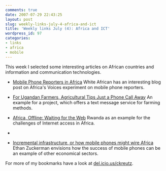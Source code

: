 ```yaml
---
comments: true
date: 2007-07-29 22:43:25
layout: post
slug: weekly-links-july-4-africa-and-ict
title: 'Weekly links July (4): Africa and ICT'
wordpress_id: 97
categories:
- links
- africa
- mobile
---
```


This week I selected some interesting articles on African countries and information and communication technologies.



	
  * [Mobile Phone Reporters in Africa](http://whiteafrican.com/?p=712)
White African has an interesting blog post on Africa's Voices experiment on mobile phone reporters.

	
  * [For Ugandan Farmers, Agricultural Tips Just a Phone Call Away](http://www.voanews.com/english/archive/2007-06/2007-06-25-voa30.cfm?CFID=168352100&CFTOKEN=80051723)
An example for a project, which offers a text message service for farming methods. 

	
  * [Africa, Offline: Waiting for the Web](http://www.nytimes.com/2007/07/22/business/yourmoney/22rwanda.html?ei=5088&en=83f0d24da11aabd1&ex=1342756800&adxnnl=1&partner=rssnyt&emc=rss&pagewanted=print&adxnnlx=1185729188-GoOgtdDoKsl0lwA6mAK66A)
Rwanda as an example for the challenges of Internet access in Africa.

	
  * 
	
  * [Incremental infrastructure, or how mobile phones might wire Africa](http://www.ethanzuckerman.com/blog/2007/07/02/incremental-infrastructure-or-how-mobile-phones-might-wire-africa/)
Ethan Zuckerman envisions how the success of mobile phones can be an example of other economical sectors.


For more of my bookmarks have a look at [del.icio.us/ckreutz](http://del.icio.us/ckreutz).
